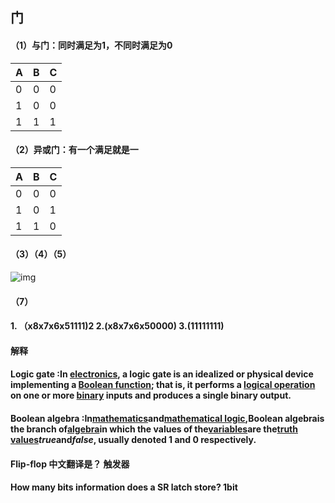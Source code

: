 ##  门

####  （1）与门：同时满足为1，不同时满足为0



| A    | B    | C    |
| ---- | ---- | ---- |
| 0    | 0    | 0    |
| 1    | 0    | 0    |
| 1    | 1    | 1    |



####  （2）异或门：有一个满足就是一

| A    | B    | C    |
| ---- | ---- | ---- |
| 0    | 0    | 0    |
| 1    | 0    | 1    |
| 1    | 1    | 0    |

####  （3）（4）（5）

![img](https://wx1.sinaimg.cn/mw690/006K3VXegy1fwhb57ljcgj31kw23v7wi.jpg)

####  （7）

####  1. （x8x7x6x51111)2    2.(x8x7x6x50000)   3.(11111111)

####  解释

####  Logic gate :In [electronics](https://en.wikipedia.org/wiki/Electronics), a **logic gate** is an idealized or physical device implementing a [Boolean function](https://en.wikipedia.org/wiki/Boolean_function); that is, it performs a [logical operation](https://en.wikipedia.org/wiki/Logical_operation) on one or more [binary](https://en.wikipedia.org/wiki/Binary_number) inputs and produces a single binary output.

####  Boolean algebra  :In[mathematics](https://en.wikipedia.org/wiki/Mathematics)and[mathematical logic](https://en.wikipedia.org/wiki/Mathematical_logic),**Boolean algebra**is the branch of[algebra](https://en.wikipedia.org/wiki/Algebra)in which the values of the[variables](https://en.wikipedia.org/wiki/Variable_(mathematics))are the[truth values](https://en.wikipedia.org/wiki/Truth_value)*true*and*false*, usually denoted 1 and 0 respectively.

####  Flip-flop 中文翻译是？ 触发器

####   How many bits information does a SR latch store?  1bit  